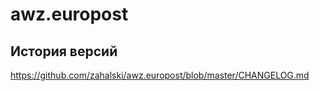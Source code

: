 # awz.europost

<!-- cl-start -->
## История версий

https://github.com/zahalski/awz.europost/blob/master/CHANGELOG.md

<!-- cl-end -->
